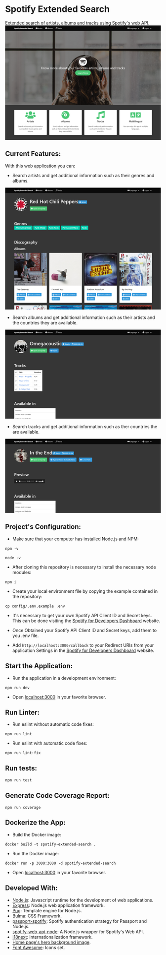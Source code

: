 # Spotify Extended Search

Extended search of artists, albums and tracks using Spotify's web API.
![Home page](/screenshots/home_page.png)

## Current Features:

With this web application you can:

- Search artists and get additional information such as their genres and albums.

![Artist page](/screenshots/artist_page.png)

- Search albums and get additional information such as their artists and the countries they are available.

![Album page](/screenshots/album_page.png)

- Search tracks and get additional information such as ther countries the are available.

![Track page](/screenshots/track_page.png)

## Project's Configuration:

- Make sure that your computer has installed Node.js and NPM:

```
npm -v
```

```
node -v
```

- After cloning this repository is necessary to install the necessary node modules:

```
npm i
```

- Create your local environment file by copying the example contained in the repository:

```
cp config/.env.example .env
```

- It's necessary to get your own Spotify API Client ID and Secret keys. This can be done visiting the [Spotify for Developers Dashboard](https://developer.spotify.com/dashboard/) website.

- Once Obtained your Spotify API Client ID and Secret keys, add them to you .env file.

- Add `http://localhost:3000/callback` to your Redirect URIs from your application Settings in the [Spotify for Developers Dashboard](https://developer.spotify.com/dashboard/) website.

## Start the Application:

- Run the application in a development environment:

```
npm run dev
```

- Open [localhost:3000](http://localhost:3000/) in your favorite browser.

## Run Linter:

- Run eslint without automatic code fixes:

```
npm run lint
```

- Run eslint with automatic code fixes:

```
npm run lint:fix
```

## Run tests:

```
npm run test
```

## Generate Code Coverage Report:

```
npm run coverage
```

## Dockerize the App:

- Build the Docker image:

```
docker build -t spotify-extended-search .
```

- Run the Docker image:

```
docker run -p 3000:3000 -d spotify-extended-search
```

- Open [localhost:3000](http://localhost:3000/) in your favorite browser.

## Developed With:

- [Node.js](https://nodejs.org/en/): Javascript runtime for the development of web applications.
- [Express](https://expressjs.com/): Node.js web application framework.
- [Pug](https://pugjs.org): Template engine for Node.js.
- [Bulma](https://bulma.io/): CSS Framework.
- [passport-spotify](https://github.com/jmperez/passport-spotify): Spotify authentication strategy for Passport and Node.js.
- [spotify-web-api-node](https://github.com/thelinmichael/spotify-web-api-node): A Node.js wrapper for Spotify's Web API.
- [i18next](https://www.i18next.com/): Internationalization framework.
- [Home page's hero background image](https://www.pexels.com/photo/woman-listening-on-headphones-374703/).
- [Font Awesome](https://fontawesome.com/): Icons set.
